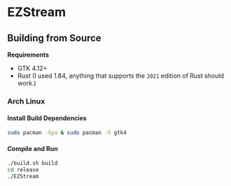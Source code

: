 # EZStream

## Building from Source

**Requirements**

- GTK 4.12+
- Rust (I used 1.84, anything that supports the `2021` edition of Rust should work.)

### Arch Linux

#### Install Build Dependencies

```sh
sudo pacman -Syu & sudo pacman -S gtk4
```

#### Compile and Run
```sh
./build.sh build
cd release
./EZStream
```
